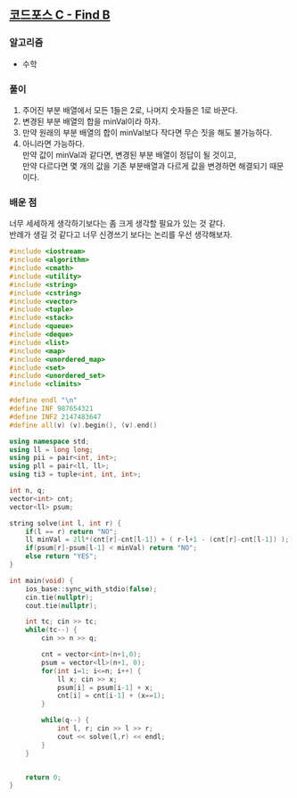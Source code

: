 ## [코드포스 C - Find B](https://codeforces.com/contest/1923/problem/C)

### 알고리즘
- 수학

### 풀이
1. 주어진 부분 배열에서 모든 1들은 2로, 나머지 숫자들은 1로 바꾼다.
2. 변경된 부분 배열의 합을 minVal이라 하자.
3. 만약 원래의 부분 배열의 합이 minVal보다 작다면 무슨 짓을 해도 불가능하다.
4. 아니라면 가능하다.  
   만약 값이 minVal과 같다면, 변경된 부분 배열이 정답이 될 것이고,  
   만약 다르다면 몇 개의 값을 기존 부분배열과 다르게 값을 변경하면 해결되기 때문이다.

### 배운 점
너무 세세하게 생각하기보다는 좀 크게 생각할 필요가 있는 것 같다.  
반례가 생길 것 같다고 너무 신경쓰기 보다는 논리를 우선 생각해보자.

```c++
#include <iostream>
#include <algorithm>
#include <cmath>
#include <utility>
#include <string>
#include <cstring>
#include <vector>
#include <tuple>
#include <stack>
#include <queue>
#include <deque>
#include <list>
#include <map>
#include <unordered_map>
#include <set>
#include <unordered_set>
#include <climits>

#define endl "\n"
#define INF 987654321
#define INF2 2147483647
#define all(v) (v).begin(), (v).end()

using namespace std;
using ll = long long;
using pii = pair<int, int>;
using pll = pair<ll, ll>;
using ti3 = tuple<int, int, int>;

int n, q;
vector<int> cnt;
vector<ll> psum;

string solve(int l, int r) {
    if(l == r) return "NO";
    ll minVal = 2ll*(cnt[r]-cnt[l-1]) + ( r-l+1 - (cnt[r]-cnt[l-1]) ); // all 1s -> 2, other numbers -> 1
    if(psum[r]-psum[l-1] < minVal) return "NO";
    else return "YES";
}

int main(void) {
    ios_base::sync_with_stdio(false);
    cin.tie(nullptr);
    cout.tie(nullptr);

    int tc; cin >> tc;
    while(tc--) {
        cin >> n >> q;

        cnt = vector<int>(n+1,0);
        psum = vector<ll>(n+1, 0);
        for(int i=1; i<=n; i++) {
            ll x; cin >> x;
            psum[i] = psum[i-1] + x;
            cnt[i] = cnt[i-1] + (x==1);
        }

        while(q--) {
            int l, r; cin >> l >> r;
            cout << solve(l,r) << endl;
        }
    }


    return 0;
}
```